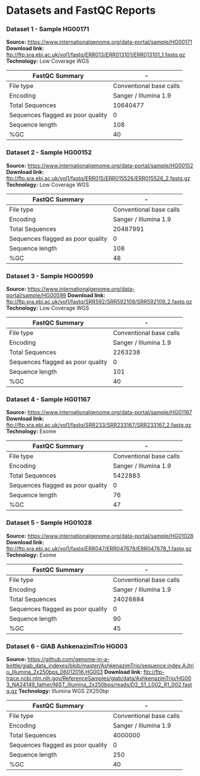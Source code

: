 # Datasets and FastQC Reports

### Dataset 1 - Sample HG00171
**Source:** https://www.internationalgenome.org/data-portal/sample/HG00171
**Download link:** ftp://ftp.sra.ebi.ac.uk/vol1/fastq/ERR013/ERR013101/ERR013101_1.fastq.gz
**Technology:** Low Coverage WGS

FastQC Summary | -
-----------|-----------
File type|Conventional base calls
Encoding|Sanger / Illumina 1.9
Total Sequences|10640477
Sequences flagged as poor quality|0
Sequence length|108
%GC|40

### Dataset 2 - Sample HG00152
**Source:** https://www.internationalgenome.org/data-portal/sample/HG00152
**Download link:** ftp://ftp.sra.ebi.ac.uk/vol1/fastq/ERR015/ERR015526/ERR015526_2.fastq.gz
**Technology:** Low Coverage WGS

FastQC Summary | -
-----------|-----------
File type|Conventional base calls
Encoding|Sanger / Illumina 1.9
Total Sequences|20487991
Sequences flagged as poor quality|0
Sequence length|108
%GC|48

### Dataset 3 - Sample HG00599
**Source:** https://www.internationalgenome.org/data-portal/sample/HG00599
**Download link:** ftp://ftp.sra.ebi.ac.uk/vol1/fastq/SRR592/SRR592109/SRR592109_2.fastq.gz
**Technology:** Low Coverage WGS

FastQC Summary | -
-----------|-----------
File type|Conventional base calls
Encoding|Sanger / Illumina 1.9
Total Sequences|2263238
Sequences flagged as poor quality|0
Sequence length|101
%GC|40

### Dataset 4 - Sample HG01167
**Source:** https://www.internationalgenome.org/data-portal/sample/HG01167
**Download link:** ftp://ftp.sra.ebi.ac.uk/vol1/fastq/SRR233/SRR233167/SRR233167_2.fastq.gz
**Technology:** Exome

FastQC Summary | -
-----------|-----------
File type|Conventional base calls
Encoding|Sanger / Illumina 1.9
Total Sequences|5422883
Sequences flagged as poor quality|0
Sequence length|76
%GC|47

### Dataset 5 - Sample HG01028
**Source:** https://www.internationalgenome.org/data-portal/sample/HG01028
**Download link:** ftp://ftp.sra.ebi.ac.uk/vol1/fastq/ERR047/ERR047678/ERR047678_1.fastq.gz
**Technology:** Exome

FastQC Summary | -
-----------|-----------
File type|Conventional base calls
Encoding|Sanger / Illumina 1.9
Total Sequences|24026884
Sequences flagged as poor quality|0
Sequence length|90
%GC|45


### Dataset 6 - GIAB AshkenazimTrio HG003

**Source:** https://github.com/genome-in-a-bottle/giab_data_indexes/blob/master/AshkenazimTrio/sequence.index.AJtrio_Illumina_2x250bps_06012016.HG003
**Download link:** ftp://ftp-trace.ncbi.nlm.nih.gov/ReferenceSamples/giab/data/AshkenazimTrio/HG003_NA24149_father/NIST_Illumina_2x250bps/reads/D2_S1_L002_R1_002.fastq.gz
**Technology:** Illumina WGS 2X250bp

FastQC Summary | -
-----------|-----------
File type|Conventional base calls
Encoding|Sanger / Illumina 1.9
Total Sequences|4000000
Sequences flagged as poor quality|0
Sequence length|250
%GC|40
